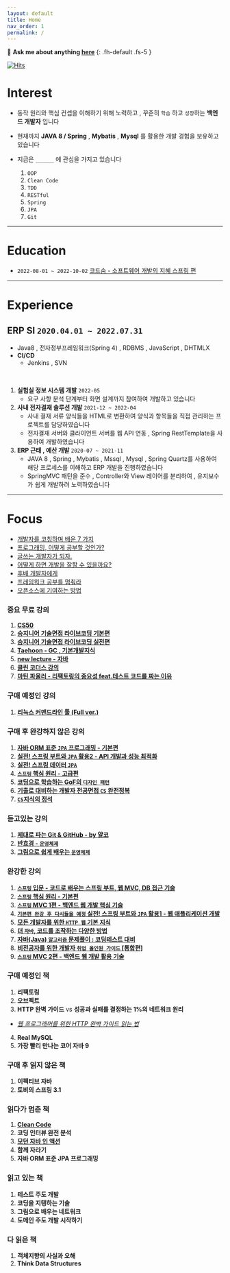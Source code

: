 ```yaml
---
layout: default
title: Home
nav_order: 1
permalink: /
---
```


💬 **Ask me about anything [here](https://github.com/jdalma/jdalma.github.io/issues)**
{: .fh-default .fs-5 }

[![Hits](https://hits.seeyoufarm.com/api/count/incr/badge.svg?url=https%3A%2F%2Fjdalma.github.io&count_bg=%2379C83D&title_bg=%23555555&icon=&icon_color=%23E7E7E7&title=hits&edge_flat=false)](https://hits.seeyoufarm.com)

# **Interest**

- 동작 원리와 핵심 컨셉을 이해하기 위해 노력하고 , 꾸준히 `학습` 하고 `성장`하는 **백엔드 개발자** 입니다
- 현재까지 **JAVA 8 / Spring** , **Mybatis** , **Mysql** 를 활용한 개발 경험을 보유하고 있습니다
- 지금은 `______` 에 관심을 가지고 있습니다
  
  1. `OOP`
  2. `Clean Code`
  3. `TDD`
  4. `RESTful`
  5. `Spring`
  6. `JPA`
  7. `Git`

***

# **Education**
- `2022-08-01 ~ 2022-10-02` [코드숨 - 소프트웨어 개발의 지혜 스프링 편](https://www.codesoom.com/courses/spring)

***

# **Experience**

## **ERP SI `2020.04.01 ~ 2022.07.31`**

- Java8 , 전자정부프레임워크(Spring 4) , RDBMS , JavaScript , DHTMLX
- **CI/CD**
  - Jenkins , SVN

<br>

1. **실험실 정보 시스템 개발** `2022-05`
   - 요구 사항 분석 단계부터 화면 설계까지 참여하여 개발하고 있습니다
2. **사내 전자결재 솔루션 개발** `2021-12 ~ 2022-04`
   - 사내 결재 서류 양식들을 HTML로 변환하여 양식과 항목들을 직접 관리하는 프로젝트를 담당하였습니다
   - 전자결재 서버와 클라이언트 서버를 웹 API 연동 , Spring RestTemplate을 사용하여 개발하였습니다
3. **ERP 근태 , 예산 개발** `2020-07 ~ 2021-11`
   - JAVA 8 , Spring , Mybatis , Mssql , Mysql , Spring Quartz를 사용하여 해당 프로세스를 이해하고 ERP 개발을 진행하였습니다
   - SpringMVC 패턴을 준수 , Controller와 View 레이어를 분리하여 , 유지보수가 쉽게 개발하려 노력하였습니다


***

# **Focus** 

- [개발자를 코칭하며 배운 7 가지](https://www.popit.kr/%ea%b0%9c%eb%b0%9c%ec%9e%90%eb%a5%bc-%ec%bd%94%ec%b9%ad%ed%95%98%eb%a9%b0-%eb%b0%b0%ec%9a%b4-7-%ea%b0%80%ec%a7%80/)
- [프로그래밍, 어떻게 공부할 것인가?](https://www.youtube.com/watch?v=oFhN3EqrCwc)
- [글쓰는 개발자가 되자.](https://www.popit.kr/%EA%B8%80%EC%93%B0%EB%8A%94-%EA%B0%9C%EB%B0%9C%EC%9E%90%EA%B0%80-%EB%90%98%EC%9E%90/)
- [어떻게 하면 개발을 잘할 수 있을까요?](https://www.popit.kr/%EC%96%B4%EB%96%BB%EA%B2%8C-%ED%95%98%EB%A9%B4-%EA%B0%9C%EB%B0%9C%EC%9D%84-%EC%9E%98%ED%95%A0-%EC%88%98-%EC%9E%88%EC%9D%84%EA%B9%8C%EC%9A%94/)
- [후배 개발자에게](https://brunch.co.kr/@javajigi/4)
- [프레임워크 공부를 멈춰라](https://medium.com/@jongyoungpark/%ED%94%84%EB%A0%88%EC%9E%84%EC%9B%8C%ED%81%AC-%EA%B3%B5%EB%B6%80%EB%A5%BC-%EB%A9%88%EC%B6%B0%EB%9D%BC-1afa37644474)
- [오픈소스에 기여하는 방법](https://opensource.guide/ko/how-to-contribute/)

### 중요 무료 강의
1. **[CS50](https://www.boostcourse.org/cs112/joinLectures/41307)**
2. **[승지니어 기술면접 라이브코딩 기본편](https://www.youtube.com/watch?v=Bt11jaoqt_Y&list=PL2mzT_U4XxDm7p6g1o3KeQMsyRLfzSaVW)**
3. **[승지니어 기술면접 라이브코딩 실전편](https://www.youtube.com/watch?v=go8y4-vVg3Y&list=PL2mzT_U4XxDl8PP-jMk4rt6BPzBtS__pQ)**
4. **[Taehoon - GC , 기본개발지식](https://www.youtube.com/c/TaehoonMoon/videos)**
5. **[new lecture - 자바](https://www.youtube.com/user/newlec1/playlists)**
6. **[클린 코더스 강의](https://www.youtube.com/watch?v=60lLSe1phks&list=PLeQ0NTYUDTmMM71Jn1scbEYdLFHz5ZqFA)**
7. **[마틴 파울러 - 리팩토링의 중요성 feat.테스트 코드를 짜는 이유](https://www.youtube.com/watch?v=mNPpfB8JSIU)**

### 구매 예정인 강의
1. **[리눅스 커맨드라인 툴 (Full ver.)](https://www.inflearn.com/course/%EB%A6%AC%EB%88%85%EC%8A%A4-%EC%BB%A4%EB%A7%A8%EB%93%9C%EB%9D%BC%EC%9D%B8-%ED%88%B4)**

### 구매 후 완강하지 않은 강의

1. **[자바 ORM 표준 `JPA` 프로그래밍 - 기본편](https://www.inflearn.com/course/ORM-JPA-Basic/dashboard)**
2. **[실전! 스프링 부트와 `JPA` 활용2 - API 개발과 성능 최적화](https://www.inflearn.com/course/%EC%8A%A4%ED%94%84%EB%A7%81%EB%B6%80%ED%8A%B8-JPA-API%EA%B0%9C%EB%B0%9C-%EC%84%B1%EB%8A%A5%EC%B5%9C%EC%A0%81%ED%99%94/dashboard)**
3. **[실전! 스프링 데이터 `JPA`](https://www.inflearn.com/course/%EC%8A%A4%ED%94%84%EB%A7%81-%EB%8D%B0%EC%9D%B4%ED%84%B0-JPA-%EC%8B%A4%EC%A0%84/dashboard)**
4. **[`스프링` 핵심 원리 - 고급편](https://www.inflearn.com/course/%EC%8A%A4%ED%94%84%EB%A7%81-%ED%95%B5%EC%8B%AC-%EC%9B%90%EB%A6%AC-%EA%B3%A0%EA%B8%89%ED%8E%B8/dashboard)**
5. **[코딩으로 학습하는 GoF의 `디자인 패턴`](https://www.inflearn.com/course/%EB%94%94%EC%9E%90%EC%9D%B8-%ED%8C%A8%ED%84%B4/dashboard)**
6. **[기출로 대비하는 개발자 전공면접 `CS` 완전정복](https://www.inflearn.com/course/%EA%B0%9C%EB%B0%9C%EC%9E%90-%EC%A0%84%EA%B3%B5%EB%A9%B4%EC%A0%91-cs-%EC%99%84%EC%A0%84%EC%A0%95%EB%B3%B5/dashboard)**
7. **[`CS`지식의 정석](https://www.inflearn.com/course/%EA%B0%9C%EB%B0%9C%EC%9E%90-%EB%A9%B4%EC%A0%91-cs-%ED%8A%B9%EA%B0%95/dashboard)**

### 듣고있는 강의
1. **[제대로 파는 Git & GitHub - by 얄코](https://www.inflearn.com/course/%EC%A0%9C%EB%8C%80%EB%A1%9C-%ED%8C%8C%EB%8A%94-%EA%B9%83)**
2. **[반효경 - `운영체제`](http://www.kocw.net/home/search/kemView.do?kemId=1046323)**
3. **[그림으로 쉽게 배우는 `운영체제`](https://www.inflearn.com/course/%EB%B9%84%EC%A0%84%EA%B3%B5%EC%9E%90-%EC%9A%B4%EC%98%81%EC%B2%B4%EC%A0%9C/dashboard)**

### 완강한 강의
1. **[`스프링` 입문 - 코드로 배우는 스프링 부트, 웹 MVC, DB 접근 기술](https://www.inflearn.com/course/%EC%8A%A4%ED%94%84%EB%A7%81-%EC%9E%85%EB%AC%B8-%EC%8A%A4%ED%94%84%EB%A7%81%EB%B6%80%ED%8A%B8/dashboard)**
2. **[`스프링` 핵심 원리 - 기본편](https://www.inflearn.com/course/%EC%8A%A4%ED%94%84%EB%A7%81-%ED%95%B5%EC%8B%AC-%EC%9B%90%EB%A6%AC-%EA%B8%B0%EB%B3%B8%ED%8E%B8/dashboard)** 
3. **[`스프링` MVC 1편 - 백엔드 웹 개발 핵심 기술](https://www.inflearn.com/course/%EC%8A%A4%ED%94%84%EB%A7%81-mvc-1/dashboard)**
4. **[`기본편 완강 후 다시들을 예정` 실전! 스프링 부트와 `JPA` 활용1 - 웹 애플리케이션 개발](https://www.inflearn.com/course/%EC%8A%A4%ED%94%84%EB%A7%81%EB%B6%80%ED%8A%B8-JPA-%ED%99%9C%EC%9A%A9-1/dashboard)**
5. **[모든 개발자를 위한 `HTTP 웹` 기본 지식](https://www.inflearn.com/course/http-%EC%9B%B9-%EB%84%A4%ED%8A%B8%EC%9B%8C%ED%81%AC/dashboard)**
6. **[더 `자바`, 코드를 조작하는 다양한 방법](https://www.inflearn.com/course/the-java-code-manipulation/dashboard)**
7. **[자바(Java) `알고리즘` 문제풀이 : 코딩테스트 대비](https://www.inflearn.com/course/%EC%9E%90%EB%B0%94-%EC%95%8C%EA%B3%A0%EB%A6%AC%EC%A6%98-%EB%AC%B8%EC%A0%9C%ED%92%80%EC%9D%B4-%EC%BD%94%ED%85%8C%EB%8C%80%EB%B9%84/dashboard)**
8. **[비전공자를 위한 개발자 `취업 올인원 가이드` [통합편]](https://www.inflearn.com/course/%EA%B0%9C%EB%B0%9C%EC%9E%90-%EC%B7%A8%EC%97%85-%ED%86%B5%ED%95%A9%ED%8E%B8/dashboard)**
9. **[`스프링` MVC 2편 - 백엔드 웹 개발 활용 기술](https://www.inflearn.com/course/%EC%8A%A4%ED%94%84%EB%A7%81-mvc-2/dashboard)**

### 구매 예정인 책
1. **리팩토링**
2. **오브젝트**
3. **HTTP 완벽 가이드** vs **성공과 실패를 결정하는 1%의 네트워크 원리**
  - *[웹 프로그래머를 위한 HTTP 완벽 가이드 읽는 법](https://blog.npcode.com/2015/06/07/%EC%9B%B9-%ED%94%84%EB%A1%9C%EA%B7%B8%EB%9E%98%EB%A8%B8%EB%A5%BC-%EC%9C%84%ED%95%9C-http-%EC%99%84%EB%B2%BD-%EA%B0%80%EC%9D%B4%EB%93%9C-%EC%9D%BD%EB%8A%94-%EB%B2%95/)*
4. **Real MySQL**
5. **가장 빨리 만나는 코어 자바 9**

### 구매 후 읽지 않은 책
1. **이펙티브 자바**
2. **토비의 스프링 3.1**

### 읽다가 멈춘 책
1. **[Clean Code](https://jdalma.github.io/docs/books/clean-code/)**
2. **코딩 인터뷰 완전 분석**
3. **[모던 자바 인 액션](https://jdalma.github.io/docs/books/modernJavaInAction/)**
4. **함께 자라기**
5. **자바 ORM 표준 JPA 프로그래밍**

### 읽고 있는 책
1. **테스트 주도 개발**
2. **코딩을 지탱하는 기술**
3. **그림으로 배우는 네트워크**
4. **도메인 주도 개발 시작하기**

### 다 읽은 책
1. **객체지향의 사실과 오해**
2. **Think Data Structures**

